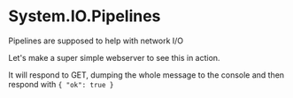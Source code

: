 # System.IO.Pipelines

Pipelines are supposed to help with network I/O

Let's make a super simple webserver to see this in action.

It will respond to GET, dumping the whole message to the console
and then respond with `{ "ok": true }`
